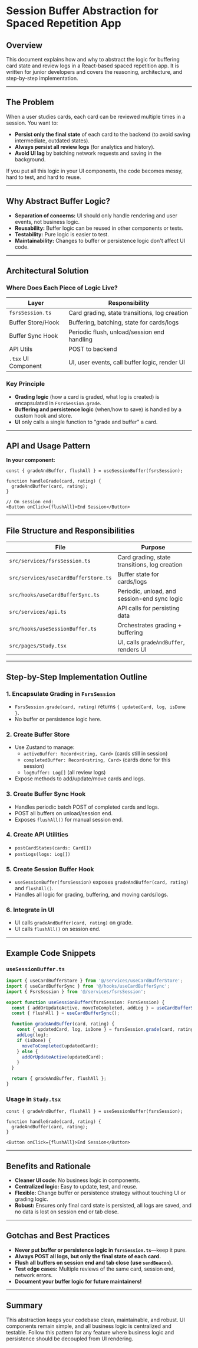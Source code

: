 # Session Buffer Abstraction for Spaced Repetition App

## Overview
This document explains how and why to abstract the logic for buffering card state and review logs in a React-based spaced repetition app. It is written for junior developers and covers the reasoning, architecture, and step-by-step implementation.

---

## The Problem

When a user studies cards, each card can be reviewed multiple times in a session. You want to:
- **Persist only the final state** of each card to the backend (to avoid saving intermediate, outdated states).
- **Always persist all review logs** (for analytics and history).
- **Avoid UI lag** by batching network requests and saving in the background.

If you put all this logic in your UI components, the code becomes messy, hard to test, and hard to reuse.

---

## Why Abstract Buffer Logic?

- **Separation of concerns:** UI should only handle rendering and user events, not business logic.
- **Reusability:** Buffer logic can be reused in other components or tests.
- **Testability:** Pure logic is easier to test.
- **Maintainability:** Changes to buffer or persistence logic don't affect UI code.

---

## Architectural Solution

### Where Does Each Piece of Logic Live?

| Layer                | Responsibility                                      |
|----------------------|----------------------------------------------------|
| `fsrsSession.ts`     | Card grading, state transitions, log creation      |
| Buffer Store/Hook    | Buffering, batching, state for cards/logs          |
| Buffer Sync Hook     | Periodic flush, unload/session end handling        |
| API Utils            | POST to backend                                    |
| `.tsx` UI Component  | UI, user events, call buffer logic, render UI      |

### Key Principle
- **Grading logic** (how a card is graded, what log is created) is encapsulated in `FsrsSession.grade`.
- **Buffering and persistence logic** (when/how to save) is handled by a custom hook and store.
- **UI** only calls a single function to "grade and buffer" a card.

---

## API and Usage Pattern

**In your component:**
```tsx
const { gradeAndBuffer, flushAll } = useSessionBuffer(fsrsSession);

function handleGrade(card, rating) {
  gradeAndBuffer(card, rating);
}

// On session end:
<Button onClick={flushAll}>End Session</Button>
```

---

## File Structure and Responsibilities

| File                                 | Purpose                                      |
|--------------------------------------|----------------------------------------------|
| `src/services/fsrsSession.ts`        | Card grading, state transitions, log creation|
| `src/services/useCardBufferStore.ts` | Buffer state for cards/logs                  |
| `src/hooks/useCardBufferSync.ts`     | Periodic, unload, and session-end sync logic |
| `src/services/api.ts`                | API calls for persisting data                |
| `src/hooks/useSessionBuffer.ts`      | Orchestrates grading + buffering             |
| `src/pages/Study.tsx`                | UI, calls `gradeAndBuffer`, renders UI       |

---

## Step-by-Step Implementation Outline

### 1. **Encapsulate Grading in `FsrsSession`**
- `FsrsSession.grade(card, rating)` returns `{ updatedCard, log, isDone }`.
- No buffer or persistence logic here.

### 2. **Create Buffer Store**
- Use Zustand to manage:
  - `activeBuffer: Record<string, Card>` (cards still in session)
  - `completedBuffer: Record<string, Card>` (cards done for this session)
  - `logBuffer: Log[]` (all review logs)
- Expose methods to add/update/move cards and logs.

### 3. **Create Buffer Sync Hook**
- Handles periodic batch POST of completed cards and logs.
- POST all buffers on unload/session end.
- Exposes `flushAll()` for manual session end.

### 4. **Create API Utilities**
- `postCardStates(cards: Card[])`
- `postLogs(logs: Log[])`

### 5. **Create Session Buffer Hook**
- `useSessionBuffer(fsrsSession)` exposes `gradeAndBuffer(card, rating)` and `flushAll()`.
- Handles all logic for grading, buffering, and moving cards/logs.

### 6. **Integrate in UI**
- UI calls `gradeAndBuffer(card, rating)` on grade.
- UI calls `flushAll()` on session end.

---

## Example Code Snippets

### `useSessionBuffer.ts`
```ts
import { useCardBufferStore } from '@/services/useCardBufferStore';
import { useCardBufferSync } from '@/hooks/useCardBufferSync';
import { FsrsSession } from '@/services/fsrsSession';

export function useSessionBuffer(fsrsSession: FsrsSession) {
  const { addOrUpdateActive, moveToCompleted, addLog } = useCardBufferStore();
  const { flushAll } = useCardBufferSync();

  function gradeAndBuffer(card, rating) {
    const { updatedCard, log, isDone } = fsrsSession.grade(card, rating);
    addLog(log);
    if (isDone) {
      moveToCompleted(updatedCard);
    } else {
      addOrUpdateActive(updatedCard);
    }
  }

  return { gradeAndBuffer, flushAll };
}
```

### Usage in `Study.tsx`
```tsx
const { gradeAndBuffer, flushAll } = useSessionBuffer(fsrsSession);

function handleGrade(card, rating) {
  gradeAndBuffer(card, rating);
}

<Button onClick={flushAll}>End Session</Button>
```

---

## Benefits and Rationale
- **Cleaner UI code:** No business logic in components.
- **Centralized logic:** Easy to update, test, and reuse.
- **Flexible:** Change buffer or persistence strategy without touching UI or grading logic.
- **Robust:** Ensures only final card state is persisted, all logs are saved, and no data is lost on session end or tab close.

---

## Gotchas and Best Practices
- **Never put buffer or persistence logic in `fsrsSession.ts`**—keep it pure.
- **Always POST all logs, but only the final state of each card.**
- **Flush all buffers on session end and tab close (use `sendBeacon`).**
- **Test edge cases:** Multiple reviews of the same card, session end, network errors.
- **Document your buffer logic for future maintainers!**

---

## Summary
This abstraction keeps your codebase clean, maintainable, and robust. UI components remain simple, and all business logic is centralized and testable. Follow this pattern for any feature where business logic and persistence should be decoupled from UI rendering. 